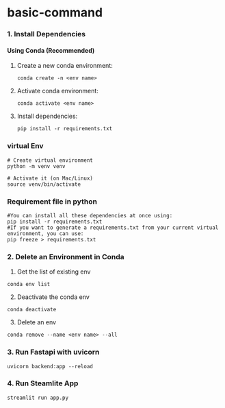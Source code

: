 # basic-command

### 1. Install Dependencies

#### Using Conda (Recommended)

1. Create a new conda environment:
   ```
   conda create -n <env name>
   ```

2. Activate conda environment:
   ```
   conda activate <env name>
   ```

3. Install dependencies:
   ```
   pip install -r requirements.txt
   ```

### virtual Env
```
# Create virtual environment
python -m venv venv

# Activate it (on Mac/Linux)
source venv/bin/activate
```

### Requirement file in python

```
#You can install all these dependencies at once using:
pip install -r requirements.txt
#If you want to generate a requirements.txt from your current virtual environment, you can use:
pip freeze > requirements.txt

```

### 2. Delete an Environment in Conda

1. Get the list of existing env
```
conda env list
```

2. Deactivate the conda env
```
conda deactivate
```

3. Delete an env
```
conda remove --name <env name> --all
```
### 3. Run Fastapi with uvicorn
```
uvicorn backend:app --reload 
```
### 4. Run Steamlite App
```
streamlit run app.py
```

